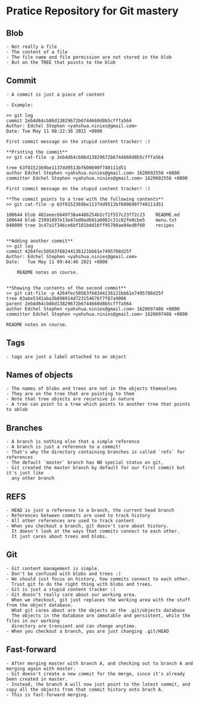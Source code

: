 # Pratice Repository for Git mastery

## Blob

    - Not really a file
    - The content of a file
    - The file name and file permission are not stored in the blob
    - But on the TREE that points to the blob

## Commit

    - A commit is just a piece of content

    - Example:

    >> git log
    commit 2eb4d64cb86d13829672b6744660d8b5cfffa564
    Author: Edchel Stephen <yahshua.ninies@gmail.com>
    Date: Tue May 11 08:22:36 2021 +0800

    First commit message on the stupid content tracker! :)

    **Printing the commit**
    >> git cat-file -p 2eb4d64cb86d13829672b6744660d8b5cfffa564

    tree 63f0152369be1137dd9513bf600690f740111d51
    author Edchel Stephen <yahshua.ninies@gmail.com> 1620692556 +0800
    committer Edchel Stephen <yahshua.ninies@gmail.com> 1620692556 +0800

    First commit message on the stupid content tracker! :)

    **The commit points to a tree with the following contents**
    >> git cat-file -p 63f0152369be1137dd9513bf600690f740111d51

    100644 blob 402eeec6649f38a4486254b2cf2f557c23ff2c23	README.md
    100644 blob 23991897e13e47ed0adb91a0082c31c82fe0cbe5	menu.txt
    040000 tree 3c47a1f346ce6bf101bdd16ff95790ae04ed8f60	recipes


    **Adding another commit**
    >> git log
    commit 4264fec50563f68244136121bb61e7495708d25f
    Author: Edchel Stephen <yahshua.ninies@gmail.com>
    Date:   Tue May 11 09:44:46 2021 +0800

        README notes on course.


    **Showing the contents of the second commit**
    >> git cat-file -p 4264fec50563f68244136121bb61e7495708d25f
    tree 83abe5341aba3b898914d723154676f7f87a9006
    parent 2eb4d64cb86d13829672b6744660d8b5cfffa564
    author Edchel Stephen <yahshua.ninies@gmail.com> 1620697486 +0800
    committer Edchel Stephen <yahshua.ninies@gmail.com> 1620697486 +0800

    README notes on course.

## Tags

    - tags are just a label attached to an object

## Names of objects

    - The names of blobs and trees are not in the objects themselves
    - They are on the tree that are pointing to them
    - Note that tree objects are recursive in nature
    - A tree can point to a tree which points to another tree that points to ablob

## Branches

    - A branch is nothing else that a simple reference
    - A branch is just a reference to a commit!
    - That's why the directory containing branches is called `refs` for references
    - The default `master` branch has NO special status on git,
    - Git created the master branch by default for our first commit but it's just like
      any other branch

## REFS

    - HEAD is just a reference to a branch, the current head branch
    - References between commits are used to track history
    - All other references are used to track content
    - When you checkout a branch, git doesn't care about history.
      It doesn't look at the ways that commits connect to each other.
      It just cares about trees and blobs.

## Git

    - Git content management is simple.
    - Don't be confused with blobs and trees :)
    - We should just focus on history, how commits connect to each other.
      Trust git to do the right thing with blobs and trees.
    - Git is just a stupid content tracker :)
    - Git doesn't really care about our working area.
      When we checkout, git just replaces the working area with the stuff from the object database.
      What git cares about are the objects on the .git/objects database
      The objects in the database are immutable and persistent, while the files in our working
      directory are transient and can change anytime.
    - When you checkout a branch, you are just changing .git/HEAD

## Fast-forward

    - After merging master with branch A, and checking out to branch A and merging again with master.
    - Git doesn't create a new commit for the merge, since it's already been created in master.
    - Instead, the branch A will now just point to the latest commit, and copy all the objects from that commit history onto brach A.
    - This is fast-forward merging.
